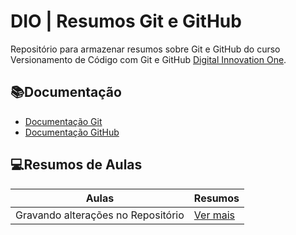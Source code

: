 # DIO | Resumos Git e GitHub

Repositório para armazenar resumos sobre Git e GitHub do curso Versionamento de Código com Git e GitHub [Digital Innovation One](https://www.dio.me/).

## 📚Documentação
- [Documentação Git](https://git-scm.com/doc)
- [Documentação GitHub](https://docs.github.com/)

## 💻Resumos de Aulas
| Aulas | Resumos |
| ----- | -------- |
| Gravando alterações no Repositório | [Ver mais](https://docs.github.com/pt/get-started/writing-on-github/working-with-advanced-formatting/organizing-information-with-tables)
